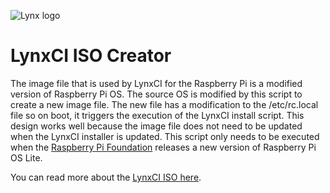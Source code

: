 ![Lynx logo](https://get.clevver.org/9f72f19711a5784e0382d3e2fbfb3660171975b335f789404f149a146c08a05b.png)


# LynxCI ISO Creator

The image file that is used by LynxCI for the Raspberry Pi is a modified version of Raspberry Pi OS. The source OS is modified by this script to create a new image file. The new file has a modification to the /etc/rc.local file so on boot, it triggers the execution of the LynxCI install script. This design works well because the image file does not need to be updated when the LynxCI installer is updated. This script only needs to be executed when the [Raspberry Pi Foundation](https://www.raspberrypi.com/software/) releases a new version of Raspberry Pi OS Lite.

You can read more about the [LynxCI ISO here](https://docs.getlynx.io/lynx-core/lynxci/iso-for-raspberry-pi).
